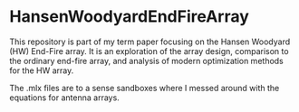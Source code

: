 # HansenWoodyardEndFireArray

This repository is part of my term paper focusing on the Hansen Woodyard (HW) End-Fire array.
It is an exploration of the array design, comparison to the ordinary end-fire array, and analysis of modern optimization methods for the HW array. 

The .mlx files are to a sense sandboxes where I messed around with the equations for antenna arrays.